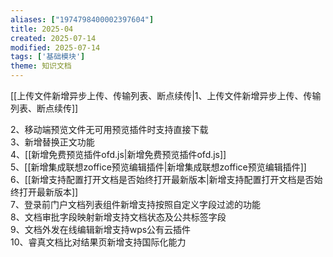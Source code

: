 ```yaml
---
aliases: ["1974798400002397604"]
title: 2025-04
created: 2025-07-14
modified: 2025-07-14
tags: ['基础模块']
theme: 知识文档
---
```


[[上传文件新增异步上传、传输列表、断点续传|1、上传文件新增异步上传、传输列表、断点续传]]

2、移动端预览文件无可用预览插件时支持直接下载  
3、新增替换正文功能  
4、[[新增免费预览插件ofd.js|新增免费预览插件ofd.js]]  
5、[[新增集成联想zoffice预览编辑插件|新增集成联想zoffice预览编辑插件]]  
6、[[新增支持配置打开文档是否始终打开最新版本|新增支持配置打开文档是否始终打开最新版本]]  
7、登录前门户文档列表组件新增支持按照自定义字段过滤的功能  
8、文档审批字段映射新增支持文档状态及公共标签字段  
9、文档外发在线编辑新增支持wps公有云插件  
10、睿真文档比对结果页新增支持国际化能力